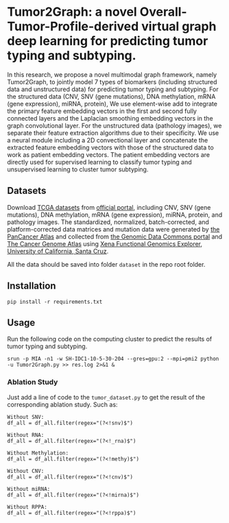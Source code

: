 # Tumor2Graph: a novel Overall-Tumor-Profile-derived virtual graph deep learning for predicting tumor typing and subtyping.

In this research, we propose a novel multimodal graph framework, namely Tumor2Graph, to jointly model 7 types of biomarkers (including structured data and unstructured data) for predicting tumor typing and subtyping. For the structured data (CNV, SNV (gene mutations), DNA methylation, mRNA (gene expression), miRNA, protein), We use element-wise add to integrate the primary feature embedding vectors in the first and second fully connected layers and the Laplacian smoothing embedding vectors in the graph convolutional layer. For the unstructured data (pathology images), we separate their feature extraction algorithms due to their specificity. We use a neural module including a 2D convectional layer and concatenate the extracted feature embedding vectors with those of the structured data to work as patient embedding vectors. The patient embedding vectors are directly used for supervised learning to classify tumor typing and unsupervised learning to cluster tumor subtyping.


## Datasets

Download [TCGA datasets](https://gdc.cancer.gov/about-data/publications/pancanatlas) from [official portal](https://www.cancer.gov/about-nci/organization/ccg/research/structural-genomics/tcga), including CNV, SNV (gene mutations), DNA methylation, mRNA (gene expression), miRNA, protein, and pathology images. The standardized, normalized, batch-corrected, and platform-corrected data matrices and mutation data were generated by [the PanCancer Atlas](https://www.cell.com/pb-assets/consortium/pancanceratlas/pancani3/index.html) and collected from [the Genomic Data Commons portal](https://gdc.cancer.gov/about-data/publications/pancanatlas) and [The Cancer Genome Atlas](https://www.cancer.gov/about-nci/organization/ccg/research/structural-genomics/tcga) using [Xena Functional Genomics Explorer](https://xenabrowser.net/), [University of California, Santa Cruz](https://www.ucsc.edu/). 

All the data should be saved into folder `dataset` in the repo root folder.


## Installation

```
pip install -r requirements.txt
```


## Usage

Run the following code on the computing cluster to predict the results of tumor typing and subtyping.

```
srun -p MIA -n1 -w SH-IDC1-10-5-30-204 --gres=gpu:2 --mpi=pmi2 python -u Tumor2Graph.py >> res.log 2>&1 &
```


### Ablation Study

Just add a line of code to the `tumor_dataset.py` to get the result of the corresponding ablation study. Such as:

```
Without SNV:
df_all = df_all.filter(regex="(?<!snv)$")

Without RNA:
df_all = df_all.filter(regex="(?<!_rna)$")

Without Methylation:
df_all = df_all.filter(regex="(?<!methy)$")

Without CNV:
df_all = df_all.filter(regex="(?<!cnv)$")

Without miRNA:
df_all = df_all.filter(regex="(?<!mirna)$")

Without RPPA:
df_all = df_all.filter(regex="(?<!rppa)$")
```
